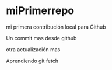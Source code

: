 # miPrimerrepo

mi primera contribución local para Github 

Un commit mas desde github

otra actualización mas

Aprendiendo git fetch
